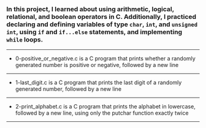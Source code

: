 ### In this project, I learned about using arithmetic, logical, relational, and boolean operators in C. Additionally, I practiced declaring and defining variables of type ```char```, ```int```, and ```unsigned int```, using ```if``` and ```if...else``` statements, and implementing ```while``` loops.
--------------------------------
* 0-positive_or_negative.c is a C program that prints whether a randomly generated number is positive or negative, followed by a new line
------------------------------------
* 1-last_digit.c is a C program that prints the last digit of a randomly generated number, followed by a new line
-----------------------------------------------------
* 2-print_alphabet.c is a C program that prints the alphabet in lowercase, followed by a new line, using only the putchar function exactly twice
-----------------------
